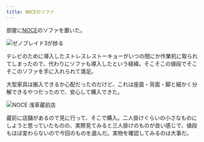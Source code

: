 ```yaml
---
title: NOCEのソファ
---
```

部屋に[NOCE](https://www.noce.co.jp/)のソファを置いた。

![](https://lh3.googleusercontent.com/VoeKthJDRrnZCCaNnf3YBOCM-XZz9Hn8gm26QAgMQxK0qgkPLnSqqag_avSAiHu2avsfsZS0zsDNwJ1jXs4qJXKAotMBo7WVAFNK7NIyZqYFOnCnHw5zhZJ7HwaByIMmiSj_KMsShXREqeHcKAso-_Qt7V3zI4Jh82OkjuKt_XHRRMS_An9h9r9CEw "ゼノブレイド3が捗る")

テレビのために導入したストレスレストーキョーがいつの間にか作業机に取られてしまったので、代わりにソファも導入したという経緯。そこそこの値段でそこそこのソファを手に入れられて満足。

大型家具は搬入できるか心配だったのだけど、これは座面・背面・脚と細かく分解できるやつだったので、安心して購入できた。

![](https://lh3.googleusercontent.com/xnAj6Ju7S3bM3qWEiQ7Acwufwc7BBLGBs_S0biSLfMFRkYdpAtn6bKQShOjuJPRIDreWqBQzRg7VT5by2p5dWo3FDYcUxangEzDVoGRORDgqzxSFxU1CCmNnYPDd5nEWjSJKGjzqfhuj6PrxZtAKWfTE2O21-qWtRyjk7XK9OPOujfbIz9f58_a3Iw "NOCE 浅草蔵前店")

蔵前に店舗があるので見に行って、そこで購入。二人掛けぐらいの小さなものにしようと思っていたものの、実際見てみると三人掛けのものが良い感じで、値段もほぼ変わらないので今回のものを選んだ。実物を確認してみるのは大事だ。
